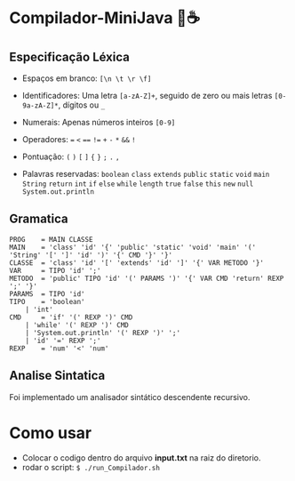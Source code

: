 # Compilador-MiniJava 🤏☕

## Especificação Léxica

- Espaços em branco:
    `[\n \t \r \f]`

- Identificadores:
    Uma letra `[a-zA-Z]+`, seguido de zero ou mais letras `[0-9a-zA-Z]*`, dígitos ou `_`

- Numerais:
    Apenas números inteiros `[0-9]`

- Operadores:
    `=`
    `<`
    `==`
    `!=`
    `+`
    `-`
    `*`
    `&&`
    `!`

- Pontuação:
    `(`
    `)`
    `[`
    `]`
    `{`
    `}`
    `;`
    `.`
    `,`

- Palavras reservadas:
    `boolean` `class` `extends` `public` `static` `void` `main` `String` `return` `int` `if` `else` `while` `length` `true` `false` `this` `new` `null` `System.out.println`

## Gramatica
```EBNF
PROG 	= MAIN CLASSE
MAIN 	= 'class' 'id' '{' 'public' 'static' 'void' 'main' '(' 'String' '[' ']' 'id' ')' '{' CMD '}' '}'
CLASSE 	= 'class' 'id' '[' 'extends' 'id' ']' '{' VAR METODO '}'
VAR 	= TIPO 'id' ';'
METODO 	= 'public' TIPO 'id' '(' PARAMS ')' '{' VAR CMD 'return' REXP ';' '}'
PARAMS 	= TIPO 'id'
TIPO 	= 'boolean'
	| 'int'
CMD 	= 'if' '(' REXP ')' CMD
	| 'while' '(' REXP ')' CMD
	| 'System.out.println' '(' REXP ')' ';'
	| 'id' '=' REXP ';'
REXP 	= 'num' '<' 'num'
```

## Analise Sintatica
Foi implementado um analisador sintático descendente recursivo.

# Como usar
- Colocar o codigo dentro do arquivo **input.txt** na raiz do diretorio.
-  rodar o script: 
`$ ./run_Compilador.sh`

